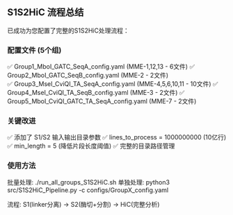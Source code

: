 ## S1S2HiC 流程总结

已成功为您配置了完整的S1S2HiC处理流程：

### 配置文件 (5个组)
✅ Group1_MboI_GATC_SeqA_config.yaml (MME-1,12,13 - 6文件)
✅ Group2_MboI_GATC_SeqB_config.yaml (MME-2 - 2文件)  
✅ Group3_MseI_CviQI_TA_SeqA_config.yaml (MME-4,5,6,10,11 - 10文件)
✅ Group4_MseI_CviQI_TA_SeqB_config.yaml (MME-3 - 2文件)
✅ Group5_MboI_CviQI_GATC_TA_SeqA_config.yaml (MME-7 - 2文件)

### 关键改进
✅ 添加了 S1/S2 输入输出目录参数
✅ lines_to_process = 1000000000 (10亿行)
✅ min_length = 5 (降低片段长度阈值)
✅ 完整的目录路径管理

### 使用方法
批量处理: ./run_all_groups_S1S2HiC.sh
单独处理: python3 src/S1S2HiC_Pipeline.py -c configs/GroupX_config.yaml

流程: S1(linker分离) → S2(酶切+分割) → HiC(完整分析)

